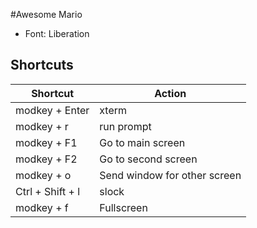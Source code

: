 #Awesome Mario

- Font: Liberation

## Shortcuts

Shortcut | Action
---------| --------
modkey + Enter | xterm
modkey + r | run prompt
modkey + F1 | Go to main screen
modkey + F2 | Go to second screen
modkey + o | Send window for other screen
Ctrl + Shift + l | slock
modkey + f | Fullscreen


